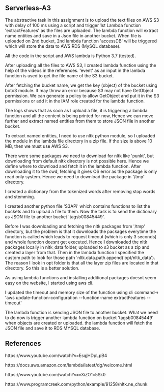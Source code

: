 <h2>Serverless-A3</h2>
<p>The abstractive task in this assignment is to upload the text files on AWS S3 with delay of 100 ms using a script and trigger 1st Lambda function 'extractFeatures' as the files are uploaded. The lambda function will extract name entities and save in a Json file in another bucket. When file is uploaded on 2nd bucket, 2nd lambda function 'accessDB' will be triggered which will store the data to AWS RDS (MySQL database).
<p>All the code in the script and AWS lambda is Python 3.7 (tested). </p>
<p>After uploading all the files to AWS S3, I created lambda function using the help of the videos in the references. 'event' as an input in the lambda function is used to get the file name of the S3 bucket.</p>
<p>After fetching the bucket name, we get the key (object) of the bucket using boto3 module. It may throw an error because S3 may not have GetObject permission. We can generate a policy to allow GetObject and put it in the S3 permissions or add it in the IAM role created for the lambda function.<p>
<p>The logs shows that as soon as I upload a file, it is triggering a lambda function and all the content is being printed for now, Hence we can move further and extract named entities from them to store JSON file in another bucket.</p>
<p>To extract named entities, I need to use nltk python module, so I uploaded the module in the lambda file directory in a zip file. If the size is above 10 MB, then we must use AWS S3.</p>
<p> There were some packages we need to download for nltk like 'punkt', but downloading from default nltk directory is not possible here. Hence we define where to download and fetch it in the lambda function. After downloading it to the cwd, fetching it gives OS error as the package is only read only system. Hence we need to download the package in '/tmp' directory.</p>
<p>I created a dictionary from the tokenized words after removing stop words and stemming.</p>
<p>I created another python file 'S3APi' which contains functions to list the buckets and to upload a file to them. Now the task is to send the dictionary as JSON file to another bucket 'tagsb00845449'.</p>
<p>Before I was downloading and fetching the nltk packages from '/tmp' directory, but the problem is that it downloads the packages everytime the function is called which leads to request timeout (which is only 3 seconds) and whole function doesnt get executed. Hence I downloaded the nltk packages locally in nltk_data folder, uploaded to s3 bucket as a zip and created a layer from that. Then in the lambda function I specified the custom path to look for those path 'nltk.data.path.append('opt/nltk_data'). The reason I look in opt folder is that all the layer zip files are located in that directory. So this is a better solution.</p>
<p>As using lambda functions and installing additional packages doesnt seem easy on the website, I started using aws cli.</p>
<p>I updated the timeout and memory size of the function using cli command-> 'aws update-function-configuration --function-name extractFeatures --timeout'
<p>The lambda function is sending JSON file to another bucket. What we need to do now is trigger another lambda function on bucket 'tagsb00845449' when objects are created or uploaded. the lambda function will fetch the JSON file and save it to RDS MYSQL database.</p>



<h2> References </h2>
<p>https://www.youtube.com/watch?v=EsqjHDpLpB4</p>
<p>https://docs.aws.amazon.com/lambda/latest/dg/welcome.html</p>
<p>https://www.youtube.com/watch?v=vXiZO1c5Sk0</p>
<p>https://www.programcreek.com/python/example/91258/nltk.ne_chunk</p>
